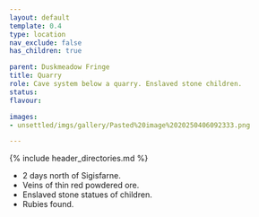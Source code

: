 ```yaml
---
layout: default
template: 0.4
type: location
nav_exclude: false
has_children: true

parent: Duskmeadow Fringe
title: Quarry
role: Cave system below a quarry. Enslaved stone children.
status: 
flavour: 

images:
- unsettled/imgs/gallery/Pasted%20image%2020250406092333.png

---
```


{% include header_directories.md %}

- 2 days north of Sigisfarne.
- Veins of thin red powdered ore.
- Enslaved stone statues of children.
- Rubies found.
